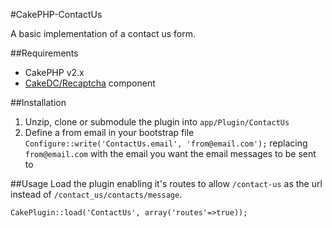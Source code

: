 #CakePHP-ContactUs

A basic implementation of a contact us form.

##Requirements
* CakePHP v2.x
* [CakeDC/Recaptcha](https://github.com/CakeDC/recaptcha) component

##Installation
1. Unzip, clone or submodule the plugin into `app/Plugin/ContactUs`
2. Define a from email in your bootstrap file `Configure::write('ContactUs.email', 'from@email.com');` replacing `from@email.com` with the email you want the email messages to be sent to

##Usage
Load the plugin enabling it's routes to allow `/contact-us` as the url instead of `/contact_us/contacts/message`.

`CakePlugin::load('ContactUs', array('routes'=>true));`
